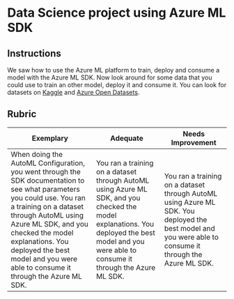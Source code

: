 # Data Science project using Azure ML SDK

## Instructions

We saw how to use the Azure ML platform to train, deploy and consume a model with the Azure ML SDK. Now look around for some data that you could use to train an other model, deploy it and consume it. You can look for datasets on [Kaggle](https://kaggle.com) and [Azure Open Datasets](https://azure.microsoft.com/en-us/services/open-datasets/catalog/?ocid=AID3041109).

## Rubric

| Exemplary | Adequate | Needs Improvement |
|-----------|----------|-------------------|
|When doing the AutoML Configuration, you went through the SDK documentation to see what parameters you could use. You ran a training on a dataset through AutoML using Azure ML SDK, and you checked the model explanations. You deployed the best model and you were able to consume it through the Azure ML SDK. | You ran a training on a dataset through AutoML using Azure ML SDK, and you checked the model explanations. You deployed the best model and you were able to consume it through the Azure ML SDK. | You ran a training on a dataset through AutoML using Azure ML SDK. You deployed the best model and you were able to consume it through the Azure ML SDK. |
